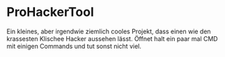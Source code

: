 # ProHackerTool
Ein kleines, aber irgendwie ziemlich cooles Projekt, dass einen wie den krassesten Klischee Hacker aussehen lässt. Öffnet halt ein paar mal CMD mit einigen Commands und tut sonst nicht viel.

